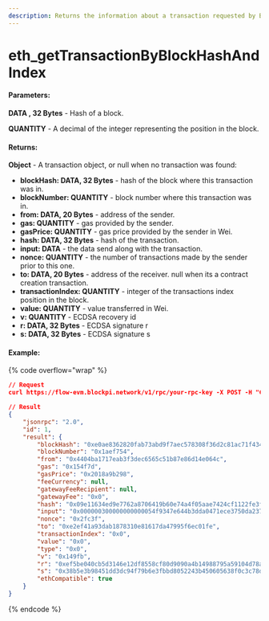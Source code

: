 ```yaml
---
description: Returns the information about a transaction requested by Block hash and index.
---
```


# eth\_getTransactionByBlockHashAndIndex

#### **Parameters:**

**DATA , 32 Bytes** - Hash of a block.

**QUANTITY** - A decimal of the integer representing the position in the block.

#### **Returns:**

**Object** - A transaction object, or null when no transaction was found:

* **blockHash: DATA, 32 Bytes** - hash of the block where this transaction was in.
* **blockNumber: QUANTITY** - block number where this transaction was in.
* **from: DATA, 20 Bytes** - address of the sender.
* **gas: QUANTITY** - gas provided by the sender.
* **gasPrice: QUANTITY** - gas price provided by the sender in Wei.
* **hash: DATA, 32 Bytes** - hash of the transaction.
* **input: DATA** - the data send along with the transaction.
* **nonce: QUANTITY** - the number of transactions made by the sender prior to this one.
* **to: DATA, 20 Bytes** - address of the receiver. null when its a contract creation transaction.
* **transactionIndex: QUANTITY** - integer of the transactions index position in the block.
* **value: QUANTITY** - value transferred in Wei.
* **v: QUANTITY** - ECDSA recovery id
* **r: DATA, 32 Bytes** - ECDSA signature r
* **s: DATA, 32 Bytes** - ECDSA signature s

#### Example:

{% code overflow="wrap" %}
```json
// Request
curl https://flow-evm.blockpi.network/v1/rpc/your-rpc-key -X POST -H "Content-Type: application/json" --data '{"jsonrpc":"2.0","method":"eth_getTransactionByBlockHashAndIndex","params":["0xe0ae8362820fab73abd9f7aec578308f36d2c81ac71f434d864b43f13c5e227b", 0],"id":1}'

// Result
{
    "jsonrpc": "2.0",
    "id": 1,
    "result": {
        "blockHash": "0xe0ae8362820fab73abd9f7aec578308f36d2c81ac71f434d864b43f13c5e227b",
        "blockNumber": "0x1aef754",
        "from": "0x4404ba1717eab3f3dec6565c51b87e86d14e064c",
        "gas": "0x154f7d",
        "gasPrice": "0x2018a9b298",
        "feeCurrency": null,
        "gatewayFeeRecipient": null,
        "gatewayFee": "0x0",
        "hash": "0x09e11634ed9e7762a8706419b60e74a4f05aae7424cf1122fe3f4be4f392103a",
        "input": "0x000000300000000000054f9347e644b3dda0471ece3750da237f93b8e339c536989b8978a438016cde5f5a192fbf3fd84df983aa6dc30dbd9f8fac1f00628cb3a5a206956423d158009612813b64b19dab0b000000000000000000000000000000000000000002",
        "nonce": "0x2fc3f",
        "to": "0xe2ef41a93dab1878310e81617da47995f6ec01fe",
        "transactionIndex": "0x0",
        "value": "0x0",
        "type": "0x0",
        "v": "0x149fb",
        "r": "0xef5be040cb5d3146e12df8558cf80d9090a4b14988795a59104d78a3aa1059cc",
        "s": "0x38b5e3b98451dd3dc94f79b6e3fbbd8052243b450605638f0c3c78dc75706b85",
        "ethCompatible": true
    }
}
```
{% endcode %}
